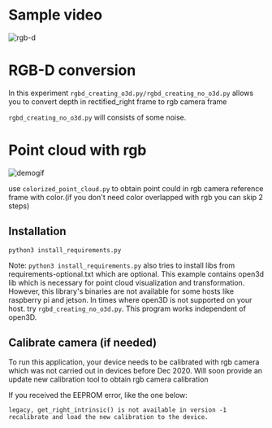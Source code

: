 

# Sample video
![rgb-d](https://media.giphy.com/media/SnW9p4r3feMQGOmayy/giphy.gif)

# RGB-D conversion

In this experiment `rgbd_creating_o3d.py/rgbd_creating_no_o3d.py` allows you to convert depth in rectified_right frame to rgb camera frame

`rgbd_creating_no_o3d.py` will consists of some noise.

# Point cloud with rgb 
![demogif](https://media.giphy.com/media/UeAlkPpeHaxItO0NJ6/giphy.gif)

use `colorized_point_cloud.py` to obtain point could in rgb camera reference frame with color.(if you don't need color overlapped with rgb you can skip 2 steps)

## Installation

```
python3 install_requirements.py
```
Note: `python3 install_requirements.py` also tries to install libs from requirements-optional.txt which are optional. This example contains open3d lib which is necessary for point cloud visualization and transformation. However, this library's binaries are not available for some hosts like raspberry pi and jetson. 
In times where open3D is not supported on your host. try  `rgbd_creating_no_o3d.py`. This program works independent of open3D.


## Calibrate camera (if needed)

To run this application, your device needs to be calibrated with rgb camera which was not carried out in devices before Dec 2020. Will soon provide an update new calibration tool to obtain rgb camera calibration

If you received the EEPROM error, like the one below:



```
legacy, get_right_intrinsic() is not available in version -1
recalibrate and load the new calibration to the device. 
```

